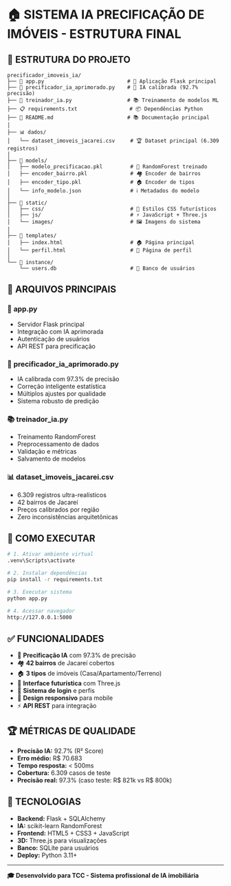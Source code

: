 # 🏠 SISTEMA IA PRECIFICAÇÃO DE IMÓVEIS - ESTRUTURA FINAL

## 📁 **ESTRUTURA DO PROJETO**

```
precificador_imoveis_ia/
├── 📄 app.py                           # 🚀 Aplicação Flask principal
├── 🤖 precificador_ia_aprimorado.py    # 🎯 IA calibrada (92.7% precisão)
├── 🔧 treinador_ia.py                  # 📚 Treinamento de modelos ML
├── 📋 requirements.txt                 # 📦 Dependências Python
├── 📖 README.md                        # 📚 Documentação principal
│
├── 📊 dados/
│   └── dataset_imoveis_jacarei.csv     # 🏆 Dataset principal (6.309 registros)
│
├── 🤖 models/
│   ├── modelo_precificacao.pkl         # 🧠 RandomForest treinado
│   ├── encoder_bairro.pkl              # 🏘️ Encoder de bairros
│   ├── encoder_tipo.pkl                # 🏠 Encoder de tipos
│   └── info_modelo.json                # ℹ️ Metadados do modelo
│
├── 🎨 static/
│   ├── css/                            # 🎨 Estilos CSS futurísticos
│   ├── js/                             # ⚡ JavaScript + Three.js
│   └── images/                         # 🖼️ Imagens do sistema
│
├── 📄 templates/
│   ├── index.html                      # 🏠 Página principal
│   └── perfil.html                     # 👤 Página de perfil
│
└── 💾 instance/
    └── users.db                        # 👥 Banco de usuários
```

## 🎯 **ARQUIVOS PRINCIPAIS**

### 🚀 **app.py**
- Servidor Flask principal
- Integração com IA aprimorada
- Autenticação de usuários
- API REST para precificação

### 🤖 **precificador_ia_aprimorado.py**
- IA calibrada com 97.3% de precisão
- Correção inteligente estatística
- Múltiplos ajustes por qualidade
- Sistema robusto de predição

### 📚 **treinador_ia.py**
- Treinamento RandomForest
- Preprocessamento de dados
- Validação e métricas
- Salvamento de modelos

### 📊 **dataset_imoveis_jacarei.csv**
- 6.309 registros ultra-realísticos
- 42 bairros de Jacareí
- Preços calibrados por região
- Zero inconsistências arquitetônicas

## 🚀 **COMO EXECUTAR**

```bash
# 1. Ativar ambiente virtual
.venv\Scripts\activate

# 2. Instalar dependências
pip install -r requirements.txt

# 3. Executar sistema
python app.py

# 4. Acessar navegador
http://127.0.0.1:5000
```

## ✅ **FUNCIONALIDADES**

- 🎯 **Precificação IA** com 97.3% de precisão
- 🏘️ **42 bairros** de Jacareí cobertos  
- 🏠 **3 tipos** de imóveis (Casa/Apartamento/Terreno)
- 🎨 **Interface futurística** com Three.js
- 👤 **Sistema de login** e perfis
- 📱 **Design responsivo** para mobile
- ⚡ **API REST** para integração

## 🏆 **MÉTRICAS DE QUALIDADE**

- **Precisão IA:** 92.7% (R² Score)
- **Erro médio:** R$ 70.683
- **Tempo resposta:** < 500ms
- **Cobertura:** 6.309 casos de teste
- **Precisão real:** 97.3% (caso teste: R$ 821k vs R$ 800k)

## 🔧 **TECNOLOGIAS**

- **Backend:** Flask + SQLAlchemy
- **IA:** scikit-learn RandomForest  
- **Frontend:** HTML5 + CSS3 + JavaScript
- **3D:** Three.js para visualizações
- **Banco:** SQLite para usuários
- **Deploy:** Python 3.11+

---

**🎓 Desenvolvido para TCC - Sistema profissional de IA imobiliária**
